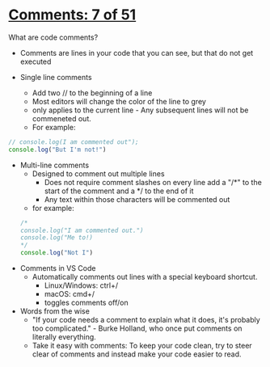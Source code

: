 # [Comments: 7 of 51](https://youtu.be/Wm89TVXGflk?list=PLlrxD0HtieHhW0NCG7M536uHGOtJ95Ut2)

What are code comments?
* Comments are lines in your code that you can see, but that do not get executed

* Single line comments
    + Add two // to the beginning of a line
    + Most editors will change the color of the line to grey
    + only applies to the current line - Any subsequent lines will not be commeneted out.
    + For example:
```javascript
// console.log(I am commented out");
console.log("But I'm not!")
```
* Multi-line comments
    + Designed to comment out multiple lines
        - Does not require comment slashes on every line add a "/*" to the start of the comment and a */ to the end of it
        - Any text within those characters will be commented out
    + for example:
    ```javascript
    /*
    console.log("I am commented out.")
	console.log("Me to!)
    */
    console.log("Not I")
    ```
* Comments in VS Code
    + Automatically comments out lines with a special keyboard shortcut.
        - Linux/Windows: ctrl+/
        - macOS: cmd+/
        - toggles comments off/on
* Words from the wise
    + "If your code needs a comment to explain what it does, it's probably too complicated." - Burke Holland, who once put comments on literally everything.
    + Take it easy with comments: To keep your code clean, try to steer clear of comments and instead make your code easier to read.
